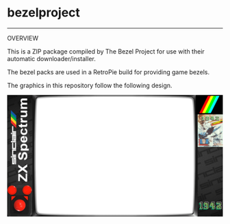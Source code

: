 # bezelproject

-------
OVERVIEW

This is a ZIP package compiled by The Bezel Project for use with their automatic downloader/installer.

The bezel packs are used in a RetroPie build for providing game bezels.

The graphics in this repository follow the following design.

![Sample bezel](https://github.com/thebezelproject/bezelprojectSA-ZXSpectrum/blob/master/retroarch/overlay/GameBezels/ZXSpectrum/1942%20(Europe).png?raw=true)
